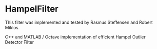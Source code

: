 # HampelFilter

This filter was implemented and tested by Rasmus Steffensen and Robert Miklos.

C++ and MATLAB / Octave implementation of efficient Hampel Outlier Detector Filter
